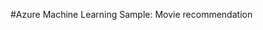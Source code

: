 <properties title="Azure Machine Learning Sample: Movie recommendation" pageTitle="Machine Learning Sample: Movie recommendation | Azure" description="Azure Machine Learning Sample: Movie recommendation" metaKeywords="" services="" solutions="" documentationCenter="" authors="garye" videoId="" scriptId="" />

#Azure Machine Learning Sample: Movie recommendation

